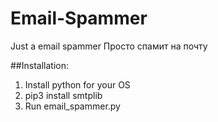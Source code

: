 # Email-Spammer
Just a email spammer
Просто спамит на почту


##Installation:
1. Install python for your OS
2. pip3 install smtplib
3. Run email_spammer.py
